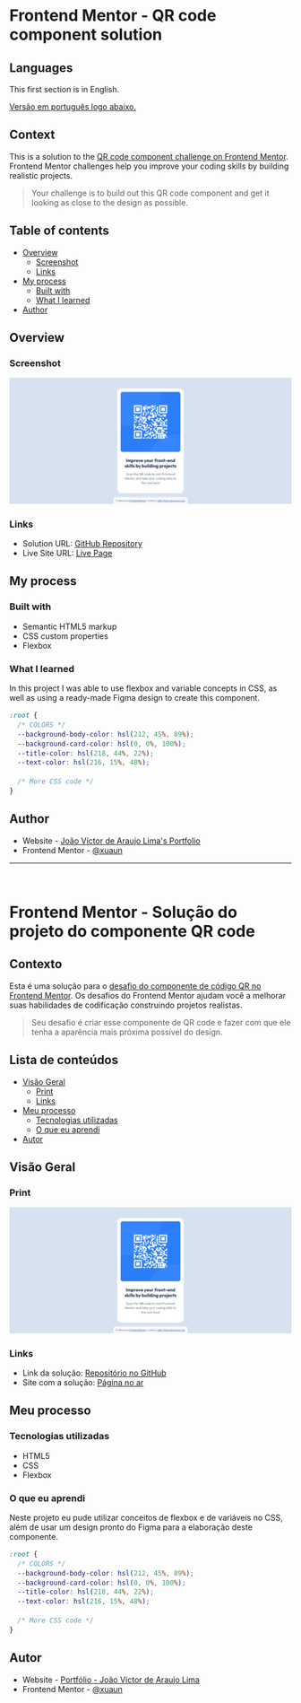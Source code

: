 # Frontend Mentor - QR code component solution

## Languages
This first section is in English. 

[Versão em português logo abaixo.](#portuguese)

## Context

This is a solution to the [QR code component challenge on Frontend Mentor](https://www.frontendmentor.io/challenges/qr-code-component-iux_sIO_H). Frontend Mentor challenges help you improve your coding skills by building realistic projects.

> Your challenge is to build out this QR code component and get it looking as close to the design as possible.

## Table of contents

- [Overview](#overview)
  - [Screenshot](#screenshot)
  - [Links](#links)
- [My process](#my-process)
  - [Built with](#built-with)
  - [What I learned](#what-i-learned)
- [Author](#author)

## Overview

### Screenshot

<p align="center">
  <img src="./src/design/desktop-screenshot.png" alt="Desktop Screenshot of live page" title="Desktop Screenshot of live page" width="600" />
</p>

### Links

- Solution URL: [GitHub Repository](https://github.com/xuaun/qr-code-component)
- Live Site URL: [Live Page](https://xuaun.github.io/qr-code-component/)

## My process

### Built with

- Semantic HTML5 markup
- CSS custom properties
- Flexbox

### What I learned

In this project I was able to use flexbox and variable concepts in CSS, as well as using a ready-made Figma design to create this component.

```css
:root {
  /* COLORS */
  --background-body-color: hsl(212, 45%, 89%);
  --background-card-color: hsl(0, 0%, 100%);
  --title-color: hsl(218, 44%, 22%);
  --text-color: hsl(216, 15%, 48%);
  
  /* More CSS code */
}
```

## Author

- Website - [João Víctor de Araujo Lima's Portfolio](https://xuaun.github.io/)
- Frontend Mentor - [@xuaun](https://www.frontendmentor.io/profile/xuaun)

____
<br>

# <p id="portuguese">Frontend Mentor - Solução do projeto do componente QR code</p>

## Contexto

Esta é uma solução para o [desafio do componente de código QR no Frontend Mentor](https://www.frontendmentor.io/challenges/qr-code-component-iux_sIO_H). Os desafios do Frontend Mentor ajudam você a melhorar suas habilidades de codificação construindo projetos realistas.

> Seu desafio é criar esse componente de QR code e fazer com que ele tenha a aparência mais próxima possível do design.

## Lista de conteúdos

- [Visão Geral](#visão-geral)
  - [Print](#prints)
  - [Links](#links-pt)
- [Meu processo](#meu-processo)
  - [Tecnologias utilizadas](#tecnologias-utilizadas)
  - [O que eu aprendi](#o-que-eu-aprendi)
- [Autor](#autor)

## Visão Geral

### Print

<p align="center">
  <img src="./src/design/desktop-screenshot.png" alt="Print da tela no Desktop" title="Print da tela no Desktop" width="600" />
</p>

### <p id="links-pt">Links</p>

- Link da solução: [Repositório no GitHub](https://github.com/xuaun/qr-code-component)
- Site com a solução: [Página no ar](https://xuaun.github.io/qr-code-component/)

## Meu processo

### Tecnologias utilizadas

- HTML5
- CSS
- Flexbox

### O que eu aprendi

Neste projeto eu pude utilizar conceitos de flexbox e de variáveis no CSS, além de usar um design pronto do Figma para a elaboração deste componente.

```css
:root {
  /* COLORS */
  --background-body-color: hsl(212, 45%, 89%);
  --background-card-color: hsl(0, 0%, 100%);
  --title-color: hsl(218, 44%, 22%);
  --text-color: hsl(216, 15%, 48%);
  
  /* More CSS code */
}
```

## Autor

- Website - [Portfólio - João Víctor de Araujo Lima](https://xuaun.github.io/)
- Frontend Mentor - [@xuaun](https://www.frontendmentor.io/profile/xuaun)